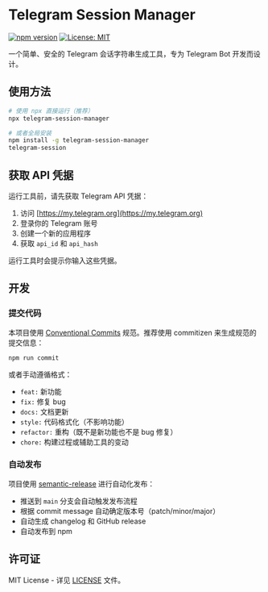 # Telegram Session Manager

[![npm version](https://badge.fury.io/js/telegram-session-manager.svg)](https://badge.fury.io/js/telegram-session-manager)
[![License: MIT](https://img.shields.io/badge/License-MIT-yellow.svg)](https://opensource.org/licenses/MIT)

一个简单、安全的 Telegram 会话字符串生成工具，专为 Telegram Bot 开发而设计。

## 使用方法

```bash
# 使用 npx 直接运行（推荐）
npx telegram-session-manager

# 或者全局安装
npm install -g telegram-session-manager
telegram-session
```

## 获取 API 凭据

运行工具前，请先获取 Telegram API 凭据：

1. 访问 [https://my.telegram.org](https://my.telegram.org)
2. 登录你的 Telegram 账号
3. 创建一个新的应用程序
4. 获取 `api_id` 和 `api_hash`

运行工具时会提示你输入这些凭据。

## 开发

### 提交代码

本项目使用 [Conventional Commits](https://conventionalcommits.org/) 规范。推荐使用 commitizen 来生成规范的提交信息：

```bash
npm run commit
```

或者手动遵循格式：
- `feat:` 新功能
- `fix:` 修复 bug
- `docs:` 文档更新
- `style:` 代码格式化（不影响功能）
- `refactor:` 重构（既不是新功能也不是 bug 修复）
- `chore:` 构建过程或辅助工具的变动

### 自动发布

项目使用 [semantic-release](https://semantic-release.gitbook.io/) 进行自动化发布：

- 推送到 `main` 分支会自动触发发布流程
- 根据 commit message 自动确定版本号（patch/minor/major）
- 自动生成 changelog 和 GitHub release
- 自动发布到 npm

## 许可证

MIT License - 详见 [LICENSE](LICENSE) 文件。
